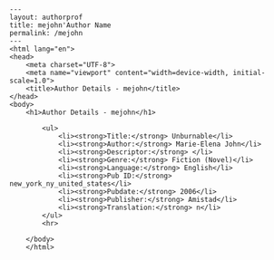 
    ---
    layout: authorprof
    title: mejohn'Author Name 
    permalink: /mejohn
    ---
    <html lang="en">
    <head>
        <meta charset="UTF-8">
        <meta name="viewport" content="width=device-width, initial-scale=1.0">
        <title>Author Details - mejohn</title>
    </head>
    <body>
        <h1>Author Details - mejohn</h1>
        
            <ul>
                <li><strong>Title:</strong> Unburnable</li>
                <li><strong>Author:</strong> Marie-Elena John</li>
                <li><strong>Descriptor:</strong> </li>
                <li><strong>Genre:</strong> Fiction (Novel)</li>
                <li><strong>Language:</strong> English</li>
                <li><strong>Pub ID:</strong> new_york_ny_united_states</li>
                <li><strong>Pubdate:</strong> 2006</li>
                <li><strong>Publisher:</strong> Amistad</li>
                <li><strong>Translation:</strong> n</li>
            </ul>
            <hr>
            
        </body>
        </html>
        